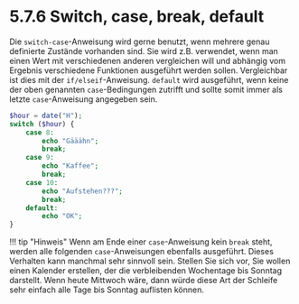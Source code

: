 # 5.7.6 Switch, case, break, default

Die `switch-case`-Anweisung wird gerne benutzt, wenn mehrere genau definierte Zustände vorhanden sind. Sie wird z.B. verwendet, wenn man einen Wert mit verschiedenen anderen vergleichen will und abhängig vom Ergebnis verschiedene Funktionen ausgeführt werden sollen. Vergleichbar ist dies mit der `if/elseif`-Anweisung. `default` wird ausgeführt, wenn keine der oben genannten `case`-Bedingungen zutrifft und sollte somit immer als letzte `case`-Anweisung angegeben sein.

```php linenums="1"
$hour = date("H");
switch ($hour) {
    case 8:
        echo "Gääähn";
        break;
    case 9:
        echo "Kaffee";
        break;
    case 10:
        echo "Aufstehen???";
        break;
    default:
        echo "OK";
}
```

!!! tip "Hinweis"
    Wenn am Ende einer `case`-Anweisung kein `break` steht, werden alle folgenden `case`-Anweisungen ebenfalls ausgeführt. Dieses Verhalten kann manchmal sehr sinnvoll sein. Stellen Sie sich vor, Sie wollen einen Kalender erstellen, der die verbleibenden Wochentage bis Sonntag darstellt. Wenn heute Mittwoch wäre, dann würde diese Art der Schleife sehr einfach alle Tage bis Sonntag auflisten können.
